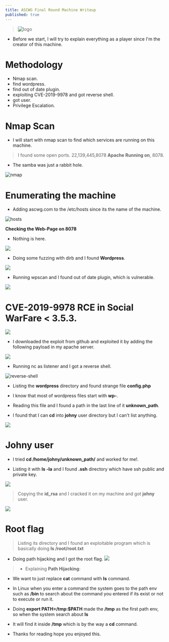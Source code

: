```yaml
---
title: ASCWG Final Round Machine Writeup
published: true
---
```


> ![logo](https://www.ascyberwargames.com/wp-content/uploads/2020/01/MainLogo.png)

* Before we start, I will try to explain everything as a player since I'm the creator of this machine. 
# []() Methodology

* Nmap scan.
* find wordpress.
* find out of date plugin.
* exploiting CVE-2019-9978 and got reverse shell.
* got user.
* Privilege Escalation.

# []() Nmap Scan

* I will start with nmap scan to find which services are running on this machine.

> I found some open ports. 22,139,445,8078 **Apache Running on**, 8078.

* The samba was just a rabbit hole.

![nmap](https://i.ibb.co/BtkVqCH/1.png)

# []() Enumerating the machine

* Adding ascwg.com to the /etc/hosts since its the name of the machine.

![hosts](https://i.ibb.co/TWGWPfw/2.png)

**Checking the Web-Page on 8078**

* Nothing is here.

![](https://i.ibb.co/X8y46Tv/3.png)

* Doing some fuzzing with dirb and I found **Wordpress**.

![](https://i.ibb.co/bbPFXSC/4.png)

* Running wpscan and I found out of date plugin, which is vulnerable.

![](https://i.ibb.co/xXXKb94/5.png)

# []() CVE-2019-9978 RCE in Social WarFare < 3.5.3.

![](https://i.ibb.co/t8VYstH/6.png)

* I downloaded the exploit from github and exploited it by adding the following payload in my apache server.

![](https://i.ibb.co/10N7WX7/7.png)

* Running nc as listener and I got a reverse shell.

![reverse-shell](https://i.ibb.co/88k9wGt/8.png)

* Listing the **wordpress** directory and found strange file **config.php**

* I know that most of wordpress files start with **wp-**.

* Reading this file and I found a path in the last line of it **unknown_path**.

* I found that I can **cd** into **johny** user directory but I can't list anything.

![](https://i.ibb.co/10bL7Pk/9.png)

# []() Johny user

* I tried **cd /home/johny/unknown_path/** and worked for me!.

* Listing it with **ls -la** and I found **.ssh** directory which have ssh public and private key.

![](https://i.ibb.co/7bSrBWd/10.png)

> Copying the **id_rsa** and I cracked it on my machine and got **johny** user.

![](https://i.ibb.co/Y0VfczG/11.png)

# []() Root flag

> Listing its directory and I found an exploitable program which is basically doing **ls /root/root.txt**

* Doing path hijacking and I got the root flag.
![](https://i.ibb.co/K2sfxXk/12.png)


> * Explaining **Path Hijacking**:

* We want to just replace **cat** command with **ls** command.

* In Linux when you enter a command the system goes to the path env such as **/bin** to search about the command you entered if its exist or not to execute or run it.

* Doing **export PATH=/tmp:$PATH** made the **/tmp** as the first path env, so when the system search about **ls**

* It will find it inside **/tmp** which is by the way a **cd** command. 

* Thanks for reading hope you enjoyed this.


